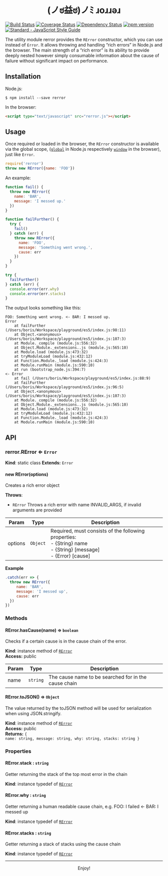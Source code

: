 # <center>(ノಠ益ಠ)ノﾐ ɹoɹɹǝɹ</center>

[![Build Status](https://travis-ci.org/borisdiakur/rerror.svg?branch=master)](https://travis-ci.org/borisdiakur/rerror)
[![Coverage Status](https://coveralls.io/repos/borisdiakur/rerror/badge.svg?branch=master)](https://coveralls.io/r/borisdiakur/rerror?branch=master)
[![Dependency Status](https://gemnasium.com/borisdiakur/rerror.svg)](https://gemnasium.com/borisdiakur/rerror)
[![npm version](https://badge.fury.io/js/rerror.svg)](http://badge.fury.io/js/rerror)
[![Standard - JavaScript Style Guide](https://img.shields.io/badge/code%20style-standard-brightgreen.svg)](http://standardjs.com/)

The utility module rerror provides the `RError` constructor, which you can use instead of `Error`. It allows throwing and handling “rich errors” in Node.js and the browser.
The main strength of a “rich error” is its ability to provide deeply nested however simply consumable information about the cause of failure without significant impact on performance.

## Installation

Node.js:

```shell
$ npm install --save rerror
```

In the browser:

```html
<script type="text/javascript" src="rerror.js"></script>
```

## Usage

Once required or loaded in the browser, the `RError` constructor is available via the global scope, ([`global`](https://nodejs.org/api/globals.html#globals_global) in Node.js respectively [`window`](https://developer.mozilla.org/en-US/docs/Web/API/Window) in the browser), just like `Error`.

```js
require('rerror')
throw new RError({name: 'FOO'})
```

An example:

```js
function fail() {
  throw new RError({
    name: 'BAR',
    message: 'I messed up.'
  })
}

function failFurther() {
  try {
    fail()
  } catch (err) {
    throw new RError({
      name: 'FOO',
      message: 'Something went wrong.',
      cause: err
    })
  }
}

try {
  failFurther()
} catch (err) {
  console.error(err.why)
  console.error(err.stacks)
}
```

The output looks something like this:

```
FOO: Something went wrong. <- BAR: I messed up.
Error
    at failFurther (/Users/boris/Workspace/playground/es5/index.js:98:11)
    at Object.<anonymous> (/Users/boris/Workspace/playground/es5/index.js:107:3)
    at Module._compile (module.js:556:32)
    at Object.Module._extensions..js (module.js:565:10)
    at Module.load (module.js:473:32)
    at tryModuleLoad (module.js:432:12)
    at Function.Module._load (module.js:424:3)
    at Module.runMain (module.js:590:10)
    at run (bootstrap_node.js:394:7)
<- Error
    at fail (/Users/boris/Workspace/playground/es5/index.js:88:9)
    at failFurther (/Users/boris/Workspace/playground/es5/index.js:96:5)
    at Object.<anonymous> (/Users/boris/Workspace/playground/es5/index.js:107:3)
    at Module._compile (module.js:556:32)
    at Object.Module._extensions..js (module.js:565:10)
    at Module.load (module.js:473:32)
    at tryModuleLoad (module.js:432:12)
    at Function.Module._load (module.js:424:3)
    at Module.runMain (module.js:590:10)
```

## API

### rerror.RError ⇐ <code>Error</code>
**Kind**: static class
**Extends:** <code>Error</code>  

#### new RError(options)
Creates a rich error object

**Throws**:

- <code>RError</code> Throws a rich error with name INVALID_ARGS, if invalid arguments are provided

| Param | Type | Description |
| --- | --- | --- |
| options | <code>Object</code> | Required, must consists of the following properties:<br> - {String} name<br> - {String} [message]<br> - {Error} [cause] |

**Example**  
```js
.catch(err => {
  throw new RError({
     name: 'BAR',
     message: 'I messed up',
     cause: err
  })
})
```

### Methods

#### RError.hasCause(name) ⇒ <code>boolean</code>
Checks if a certain cause is in the cause chain of the error.

**Kind**: instance method of <code>[RError](#rerror.RError)</code>  
**Access:** public  

| Param | Type | Description |
| --- | --- | --- |
| name | <code>string</code> | The cause name to be searched for in the cause chain |

<a name="rerror.RError+toJSON"></a>

#### RError.toJSON() ⇒ <code>Object</code>
The value returned by the toJSON method will be used for serialization when using JSON.stringify.

**Kind**: instance method of <code>[RError](#rerror.RError)</code>  
**Access:** public<br>
**Returns:** <code>{ name: string, message: string, why: string, stacks: string }</code>

### Properties

#### RError.stack : <code>string</code>
Getter returning the stack of the top most error in the chain

**Kind**: instance typedef of <code>[RError](#rerror.RError)</code>  

#### RError.why : <code>string</code>
Getter returning a human readable cause chain, e.g. FOO: I failed <- BAR: I messed up

**Kind**: instance typedef of <code>[RError](#rerror.RError)</code>  

#### RError.stacks : <code>string</code>
Getter returning a stack of stacks using the cause chain

**Kind**: instance typedef of <code>[RError](#rerror.RError)</code>  

___

<center>Enjoy!</center>
